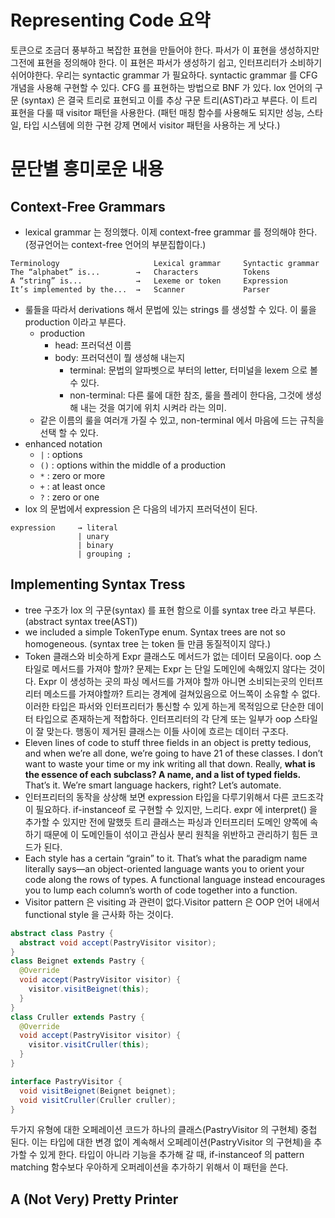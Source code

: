 # Representing Code 요약
토큰으로 조금더 풍부하고 복잡한 표현을 만들어야 한다. 파서가 이 표현을 생성하지만 그전에 표현을 정의해야 한다.
이 표현은 파서가 생성하기 쉽고, 인터프리터가 소비하기 쉬어야한다.
우리는 syntactic grammar 가 필요하다. syntactic grammar 를 CFG 개념을 사용해 구현할 수 있다. CFG 를 표현하는 방법으로 BNF 가 있다.
lox 언어의 구문 (syntax) 은 결국 트리로 표현되고 이를 추상 구문 트리(AST)라고 부른다.
이 트리 표현을 다룰 때 visitor 패턴을 사용한다. (패턴 매칭 함수를 사용해도 되지만 성능, 스타일, 타입 시스템에 의한 구현 강제 면에서 visitor 패턴을 사용하는 게 낫다.)


# 문단별 흥미로운 내용
## Context-Free Grammars
- lexical grammar 는 정의했다. 이제 context-free grammar 를 정의해야 한다. (정규언어는 context-free 언어의 부분집합이다.)
```
Terminology		                Lexical grammar	    Syntactic grammar
The “alphabet” is...        →	Characters	        Tokens
A “string” is...	        →	Lexeme or token	    Expression
It’s implemented by the...	→	Scanner	            Parser
```
- 룰들을 따라서 derivations 해서 문법에 있는 strings 를 생성할 수 있다. 이 룰을 production 이라고 부른다.
  - production
    - head: 프러덕션 이름
    - body: 프러덕션이 뭘 생성해 내는지
      - terminal: 문법의 알파벳으로 부터의 letter, 터미널을 lexem 으로 볼 수 있다.
      - non-terminal: 다른 룰에 대한 참조, 룰을 플레이 한다음, 그것에 생성해 내는 것을 여기에 위치 시켜라 라는 의미.
  - 같은 이름의 룰을 여러개 가질 수 있고, non-terminal 에서 마음에 드는 규칙을 선택 할 수 있다.
- enhanced notation
  - `|` : options
  - `()` : options within the middle of a production
  - `*` : zero or more
  - `+` : at least once
  - `?` : zero or one
- lox 의 문법에서 expression 은 다음의 네가지 프러덕션이 된다. 
```
expression     → literal
               | unary
               | binary
               | grouping ;
```
## Implementing Syntax Tress
- tree 구조가 lox 의 구문(syntax) 를 표현 함으로 이를 syntax tree 라고 부른다. (abstract syntax tree(AST))
- we included a simple TokenType enum. Syntax trees are not so homogeneous. (syntax tree 는 token 들 만큼 동질적이지 않다.)
- Token 클래스와 비슷하게 Expr 클래스도 메서드가 없는 데이터 모음이다. oop 스타일로 메서드를 가져야 할까? 문제는 Expr 는 단일 도메인에 속해있지 않다는 것이다.
  Expr 이 생성하는 곳의 파싱 메서드를 가져야 할까 아니면 소비되는곳의 인터프리터 메소드를 가져야할까? 트리는 경계에 걸쳐있음으로 어느쪽이 소유할 수 없다.
  이러한 타입은 파서와 인터프리터가 통신할 수 있게 하는게 목적임으로 단순한 데이터 타입으로 존재하는게 적합하다.
  인터프리터의 각 단계 또는 일부가 oop 스타일이 잘 맞는다. 행동이 제거된 클래스는 이들 사이에 흐르는 데이터 구조다. 
- Eleven lines of code to stuff three fields in an object is pretty tedious, and when we’re all done, we’re going to have 21 of these classes. 
  I don’t want to waste your time or my ink writing all that down. Really, __what is the essence of each subclass? A name, and a list of typed fields.__ That’s it. We’re smart language hackers, right? Let’s automate.
- 인터프리터의 동작을 상상해 보면 expression 타입을 다루기위해서 다른 코드조각이 필요하다. if-instanceof 로 구현할 수 있지만, 느리다. expr 에 interpret() 을 추가할 수 있지만 전에 말했듯
트리 클래스는 파싱과 인터프리터 도메인 양쪽에 속하기 때문에 이 도메인들이 섞이고 관심사 분리 원칙을 위반하고 관리하기 힘든 코드가 된다.
- Each style has a certain “grain” to it. That’s what the paradigm name literally says—an object-oriented language wants you to orient your code along the rows of types. 
  A functional language instead encourages you to lump each column’s worth of code together into a function.
- Visitor pattern 은 visiting 과 관련이 없다.Visitor pattern 은 OOP 언어 내에서 functional style 을 근사화 하는 것이다.
```java
abstract class Pastry { 
  abstract void accept(PastryVisitor visitor);
}
class Beignet extends Pastry { 
  @Override
  void accept(PastryVisitor visitor) {
    visitor.visitBeignet(this);
  }
}
class Cruller extends Pastry {
  @Override
  void accept(PastryVisitor visitor) {
    visitor.visitCruller(this);
  }
}

interface PastryVisitor {
  void visitBeignet(Beignet beignet);
  void visitCruller(Cruller cruller);
}
``` 
  두가지 유형에 대한 오페레이션 코드가 하나의 클래스(PastryVisitor 의 구현체) 중첩 된다. 이는 타입에 대한 변경 없이 계속해서 오페레이션(PastryVisitor 의 구현체)을 추가할 수 있게 한다.
  타입이 아니라 기능을 추가해 갈 때, if-instanceof 의 pattern matching 함수보다 우아하게 오퍼레이션을 추가하기 위해서 이 패턴을 쓴다.

## A (Not Very) Pretty Printer 